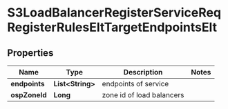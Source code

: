# S3LoadBalancerRegisterServiceReqRegisterRulesEltTargetEndpointsElt

## Properties
Name | Type | Description | Notes
------------ | ------------- | ------------- | -------------
**endpoints** | **List&lt;String&gt;** | endpoints of service | 
**ospZoneId** | **Long** | zone id of load balancers | 
